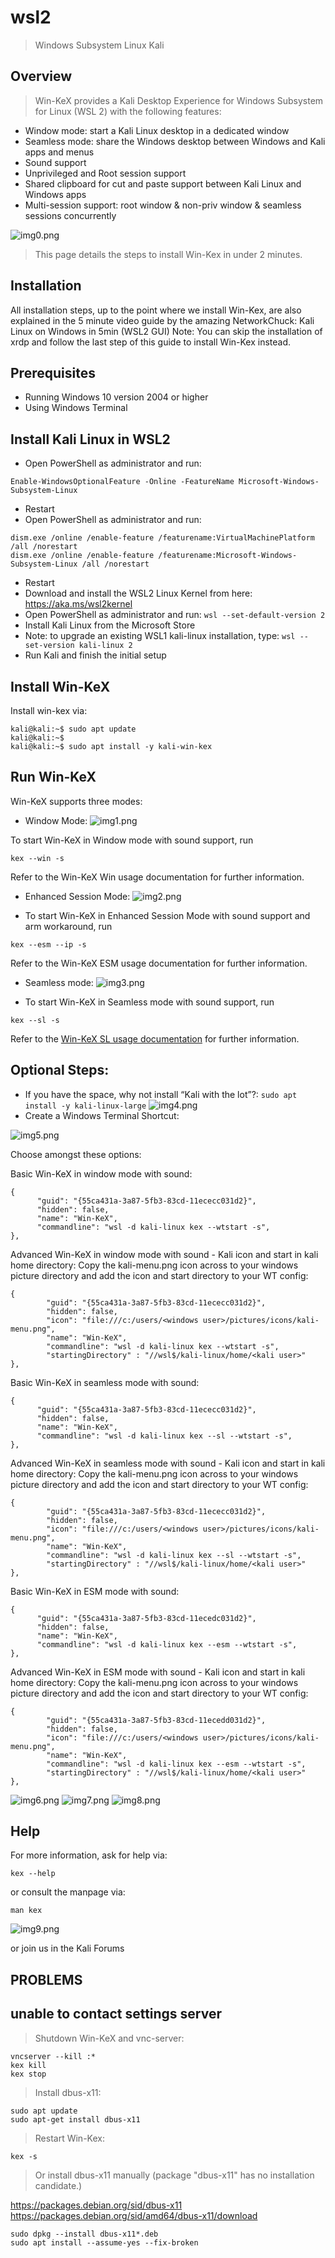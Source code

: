 # wsl2
> Windows Subsystem Linux Kali

## Overview

> Win-KeX provides a Kali Desktop Experience for Windows Subsystem for Linux (WSL 2) with the following features:
- Window mode: start a Kali Linux desktop in a dedicated window
- Seamless mode: share the Windows desktop between Windows and Kali apps and menus
- Sound support
- Unprivileged and Root session support
- Shared clipboard for cut and paste support between Kali Linux and Windows apps
- Multi-session support: root window & non-priv window & seamless sessions concurrently

![img0.png](https://www.kali.org/docs/wsl/win-kex/win-kex-sl.png)

> This page details the steps to install Win-Kex in under 2 minutes.

## Installation
All installation steps, up to the point where we install Win-Kex, are also explained in the 5 minute video guide by the amazing NetworkChuck:
Kali Linux on Windows in 5min (WSL2 GUI)
Note: You can skip the installation of xrdp and follow the last step of this guide to install Win-Kex instead.

## Prerequisites
- Running Windows 10 version 2004 or higher
- Using Windows Terminal

## Install Kali Linux in WSL2
- Open PowerShell as administrator and run:

`Enable-WindowsOptionalFeature -Online -FeatureName Microsoft-Windows-Subsystem-Linux`

- Restart
- Open PowerShell as administrator and run:
```
dism.exe /online /enable-feature /featurename:VirtualMachinePlatform /all /norestart
dism.exe /online /enable-feature /featurename:Microsoft-Windows-Subsystem-Linux /all /norestart
```
- Restart
- Download and install the WSL2 Linux Kernel from here: https://aka.ms/wsl2kernel
- Open PowerShell as administrator and run: `wsl --set-default-version 2`
- Install Kali Linux from the Microsoft Store
- Note: to upgrade an existing WSL1 kali-linux installation, type: `wsl --set-version kali-linux 2`
- Run Kali and finish the initial setup

## Install Win-KeX
Install win-kex via:
```
kali@kali:~$ sudo apt update
kali@kali:~$
kali@kali:~$ sudo apt install -y kali-win-kex
```
## Run Win-KeX
Win-KeX supports three modes:

- Window Mode:
![img1.png](https://www.kali.org/docs/wsl/win-kex/win-kex.png)

To start Win-KeX in Window mode with sound support, run
```
kex --win -s
```
Refer to the Win-KeX Win usage documentation for further information.

- Enhanced Session Mode:
![img2.png](https://www.kali.org/docs/wsl/win-kex/win-kex-2.png)

- To start Win-KeX in Enhanced Session Mode with sound support and arm workaround, run
```
kex --esm --ip -s
```
Refer to the Win-KeX ESM usage documentation for further information.
- Seamless mode:
![img3.png](https://www.kali.org/docs/wsl/win-kex/win-kex-sl.png)

- To start Win-KeX in Seamless mode with sound support, run
```
kex --sl -s
```
Refer to the [Win-KeX SL usage documentation](`/docs/wsl/win-kex-sl/`) for further information.

## Optional Steps:
- If you have the space, why not install “Kali with the lot”?: `sudo apt install -y kali-linux-large`
![img4.png](https://www.kali.org/docs/wsl/win-kex/win-kex-thelot.png)
- Create a Windows Terminal Shortcut:

![img5.png](https://www.kali.org/docs/wsl/win-kex/win-kex-wt1.png)

Choose amongst these options:

Basic Win-KeX in window mode with sound:

```
{
      "guid": "{55ca431a-3a87-5fb3-83cd-11ececc031d2}",
      "hidden": false,
      "name": "Win-KeX",
      "commandline": "wsl -d kali-linux kex --wtstart -s",
},
```
Advanced Win-KeX in window mode with sound - Kali icon and start in kali home directory:
Copy the kali-menu.png icon across to your windows picture directory and add the icon and start directory to your WT config:
```
{
        "guid": "{55ca431a-3a87-5fb3-83cd-11ececc031d2}",
        "hidden": false,
        "icon": "file:///c:/users/<windows user>/pictures/icons/kali-menu.png",
        "name": "Win-KeX",
        "commandline": "wsl -d kali-linux kex --wtstart -s",
        "startingDirectory" : "//wsl$/kali-linux/home/<kali user>"
},
```
Basic Win-KeX in seamless mode with sound:
```
{
      "guid": "{55ca431a-3a87-5fb3-83cd-11ececc031d2}",
      "hidden": false,
      "name": "Win-KeX",
      "commandline": "wsl -d kali-linux kex --sl --wtstart -s",
},
```
Advanced Win-KeX in seamless mode with sound - Kali icon and start in kali home directory:
Copy the kali-menu.png icon across to your windows picture directory and add the icon and start directory to your WT config:
```
{
        "guid": "{55ca431a-3a87-5fb3-83cd-11ececc031d2}",
        "hidden": false,
        "icon": "file:///c:/users/<windows user>/pictures/icons/kali-menu.png",
        "name": "Win-KeX",
        "commandline": "wsl -d kali-linux kex --sl --wtstart -s",
        "startingDirectory" : "//wsl$/kali-linux/home/<kali user>"
},
```
Basic Win-KeX in ESM mode with sound:
```
{
      "guid": "{55ca431a-3a87-5fb3-83cd-11ecedc031d2}",
      "hidden": false,
      "name": "Win-KeX",
      "commandline": "wsl -d kali-linux kex --esm --wtstart -s",
},
```
Advanced Win-KeX in ESM mode with sound - Kali icon and start in kali home directory:
Copy the kali-menu.png icon across to your windows picture directory and add the icon and start directory to your WT config:
```
{
        "guid": "{55ca431a-3a87-5fb3-83cd-11ecedd031d2}",
        "hidden": false,
        "icon": "file:///c:/users/<windows user>/pictures/icons/kali-menu.png",
        "name": "Win-KeX",
        "commandline": "wsl -d kali-linux kex --esm --wtstart -s",
        "startingDirectory" : "//wsl$/kali-linux/home/<kali user>"
},
```
![img6.png](https://www.kali.org/docs/wsl/win-kex/win-kex-wt1.png)
![img7.png](https://www.kali.org/docs/wsl/win-kex/win-kex-wt2.png)
![img8.png](https://www.kali.org/docs/wsl/win-kex/win-kex-full.png)

## Help
For more information, ask for help via:
```
kex --help
```
or consult the manpage via:
```
man kex
```
![img9.png](https://www.kali.org/docs/wsl/win-kex/manpage.png)

or join us in the Kali Forums

## PROBLEMS
## unable to contact settings server
> Shutdown Win-KeX and vnc-server:
```
vncserver --kill :*
kex kill
kex stop
```
> Install dbus-x11:
```
sudo apt update
sudo apt-get install dbus-x11
```
> Restart Win-Kex:
```
kex -s
```
> Or install dbus-x11 manually
(package "dbus-x11" has no installation candidate.)

https://packages.debian.org/sid/dbus-x11
https://packages.debian.org/sid/amd64/dbus-x11/download
```
sudo dpkg --install dbus-x11*.deb
sudo apt install --assume-yes --fix-broken
```
